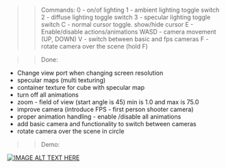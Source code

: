 >> Commands:
0 - on/of lighting
1 - ambient lighting toggle switch 
2 - diffuse lighting toggle switch 
3 - specular lighting toggle switch
C - normal cursor toggle. show/hide cursor
E - Enable/disable actions/animations
WASD - camera movement (UP, DOWN)
V - switch between basic and fps cameras
F - rotate camera over the scene (hold F)

>> Done:
* Change view port when changing screen resolution
* specular maps (multi texturing)
* container texture for cube with specular map
* turn off all animations
* zoom - field of view (start angle is 45) min is 1.0 and max is 75.0
* improve camera (introduce FPS - first person shooter camera)
* proper animation handling - enable /disable all animations
* add basic camera and functionality to switch between cameras
* rotate camera over the scene in circle

>> Demo:

[![IMAGE ALT TEXT HERE](https://img.youtube.com/vi/rpYvlJFKOzc/0.jpg)](https://www.youtube.com/watch?v=rpYvlJFKOzc)
